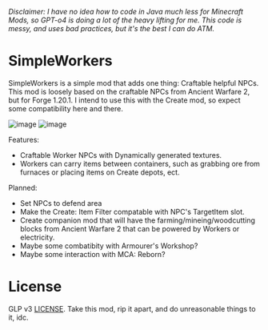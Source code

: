 *Disclaimer: I have no idea how to code in Java much less for Minecraft Mods, so GPT-o4 is doing a lot of the heavy lifting for me. This code is messy, and uses bad practices, but it's the best I can do ATM.*
# SimpleWorkers
SimpleWorkers is a simple mod that adds one thing: Craftable helpful NPCs.
This mod is loosely based on the craftable NPCs from Ancient Warfare 2, but for Forge 1.20.1.
I intend to use this with the Create mod, so expect some compatibility here and there.

![image](https://github.com/user-attachments/assets/3fd237ec-7892-45a2-aea2-ce4280346ca5)
![image](https://github.com/user-attachments/assets/70eaed5f-2113-4ec0-96a1-c8c964b95971)



Features:
* Craftable Worker NPCs with Dynamically generated textures.
* Workers can carry items between containers, such as grabbing ore from furnaces or placing items on Create depots, ect.

Planned:
* Set NPCs to defend area
* Make the Create: Item Filter compatable with NPC's TargetItem slot.
* Create companion mod that will have the farming/mineing/woodcutting blocks from Ancient Warfare 2 that can be powered by Workers or electricity.
* Maybe some combatibity with Armourer's Workshop?
* Maybe some interaction with MCA: Reborn?

# License
GLP v3 [LICENSE](LICENSE). Take this mod, rip it apart, and do unreasonable things to it, idc.
